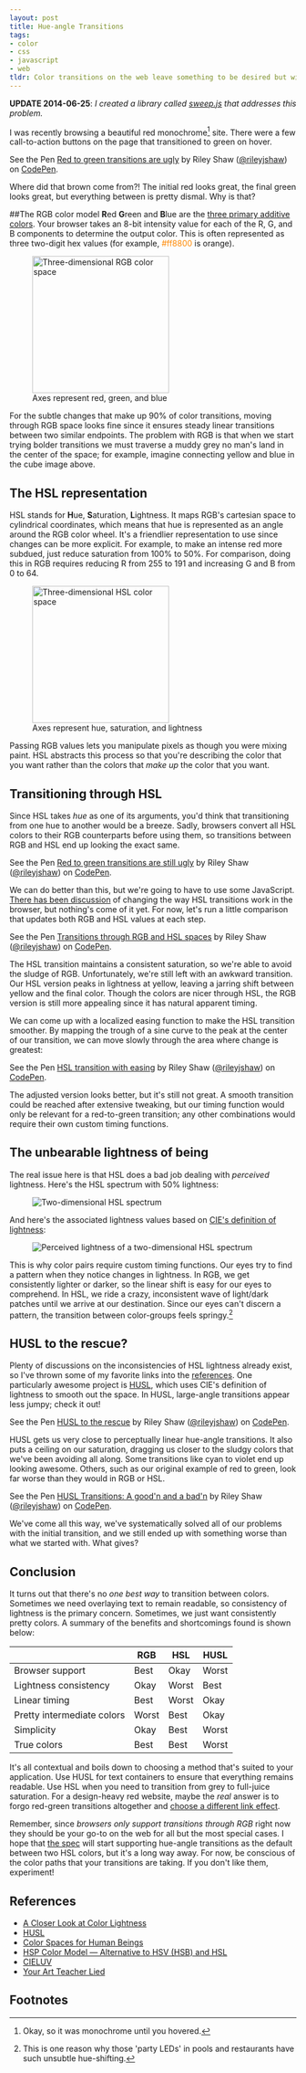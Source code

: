 ```yaml
---
layout: post
title: Hue-angle Transitions
tags:
- color
- css
- javascript
- web
tldr: Color transitions on the web leave something to be desired but with a bit of elbow grease we can make them awesome again.
---
```

**UPDATE 2014-06-25**: _I created a library called [sweep.js](http://rileyjshaw.com/sweep/) that addresses this problem._

I was recently browsing a beautiful red monochrome[^1] site. There were a few call-to-action buttons on the page that transitioned to green on hover.

<p data-height="268" data-theme-id="0" data-slug-hash="qgrKn" data-default-tab="result" class='codepen'>See the Pen <a href='http://codepen.io/rileyjshaw/pen/qgrKn/'>Red to green transitions are ugly</a> by Riley Shaw (<a href='http://codepen.io/rileyjshaw'>@rileyjshaw</a>) on <a href='http://codepen.io'>CodePen</a>.</p>

Where did that brown come from?! The initial red looks great, the final green looks great, but everything between is pretty dismal. Why is that?

##The RGB color model
**R**ed **G**reen and **B**lue are the [three primary additive colors](/blog/your-art-teacher-lied). Your browser takes an 8-bit intensity value for each of the R, G, and B components to determine the output color. This is often represented as three two-digit hex values (for example, <span style="color:#ff8800">#ff8800</span> is orange).

<figure>
  <img src="/images/rgb-cube.png" width="240px" alt="Three-dimensional RGB color space">
  <figcaption>Axes represent red, green, and blue</figcaption>
</figure>

For the subtle changes that make up 90% of color transitions, moving through RGB space looks fine since it ensures steady linear transitions between two similar endpoints. The problem with RGB is that when we start trying bolder transitions we must traverse a muddy grey no man's land in the center of the space; for example, imagine connecting yellow and blue in the cube image above.

## The HSL representation
HSL stands for **H**ue, **S**aturation, **L**ightness. It maps RGB's cartesian space to cylindrical coordinates, which means that hue is represented as an angle around the RGB color wheel. It's a friendlier representation to use since changes can be more explicit. For example, to make an intense red more subdued, just reduce saturation from 100% to 50%. For comparison, doing this in RGB requires reducing R from 255 to 191 and increasing G and B from 0 to 64.

<figure>
  <img src="/images/hsl-cube.png" width="240px" alt="Three-dimensional HSL color space">
  <figcaption>Axes represent hue, saturation, and lightness</figcaption>
</figure>

Passing RGB values lets you manipulate pixels as though you were mixing paint. HSL abstracts this process so that you're describing the color that you want rather than the colors that _make up_ the color that you want.

## Transitioning through HSL
Since HSL takes _hue_ as one of its arguments, you'd think that transitioning from one hue to another would be a breeze. Sadly, browsers convert all HSL colors to their RGB counterparts before using them, so transitions between RGB and HSL end up looking the exact same.

<p data-height="268" data-theme-id="0" data-slug-hash="GLKrD" data-default-tab="result" class='codepen'>See the Pen <a href='http://codepen.io/rileyjshaw/pen/GLKrD/'>Red to green transitions are still ugly</a> by Riley Shaw (<a href='http://codepen.io/rileyjshaw'>@rileyjshaw</a>) on <a href='http://codepen.io'>CodePen</a>.</p>

We can do better than this, but we're going to have to use some JavaScript. [There has been discussion](http://lists.w3.org/Archives/Public/www-style/2012May/1060.html) of changing the way HSL transitions work in the browser, but nothing's come of it yet. For now, let's run a little comparison that updates both RGB and HSL values at each step.

<p data-height="268" data-theme-id="5323" data-slug-hash="uonyi" data-default-tab="result" class='codepen'>See the Pen <a href='http://codepen.io/rileyjshaw/pen/uonyi/'>Transitions through RGB and HSL spaces</a> by Riley Shaw (<a href='http://codepen.io/rileyjshaw'>@rileyjshaw</a>) on <a href='http://codepen.io'>CodePen</a>.</p>

The HSL transition maintains a consistent saturation, so we're able to avoid the sludge of RGB. Unfortunately, we're still left with an awkward transition. Our HSL version peaks in lightness at yellow, leaving a jarring shift between yellow and the final color. Though the colors are nicer through HSL, the RGB version is still more appealing since it has natural apparent timing.

<div id="sine-easing"></div>

We can come up with a localized easing function to make the HSL transition smoother. By mapping the trough of a sine curve to the peak at the center of our transition, we can move slowly through the area where change is greatest:

<p data-height="268" data-theme-id="5323" data-slug-hash="Levyq" data-default-tab="result" class='codepen'>See the Pen <a href='http://codepen.io/rileyjshaw/pen/Levyq/'>HSL transition with easing</a> by Riley Shaw (<a href='http://codepen.io/rileyjshaw'>@rileyjshaw</a>) on <a href='http://codepen.io'>CodePen</a>.</p>

The adjusted version looks better, but it's still not great. A smooth transition could be reached after extensive tweaking, but our timing function would only be relevant for a red-to-green transition; any other combinations would require their own custom timing functions.

## The unbearable lightness of being
The real issue here is that HSL does a bad job dealing with _perceived_ lightness. Here's the HSL spectrum with 50% lightness:

<figure>
  <img src="/images/hsl-spectrum.png" alt="Two-dimensional HSL spectrum">
</figure>

And here's the associated lightness values based on [CIE's definition of lightness](http://en.wikipedia.org/wiki/Lab_color_space#CIELAB):

<figure>
  <img src="/images/hsl-lightness.png" alt="Perceived lightness of a two-dimensional HSL spectrum">
</figure>

This is why color pairs require custom timing functions. Our eyes try to find a pattern when they notice changes in lightness. In RGB, we get consistently lighter or darker, so the linear shift is easy for our eyes to comprehend. In HSL, we ride a crazy, inconsistent wave of light/dark patches until we arrive at our destination. Since our eyes can't discern a pattern, the transition between color-groups feels springy.[^2]

## HUSL to the rescue?
Plenty of discussions on the inconsistencies of HSL lightness already exist, so I've thrown some of my favorite links into the [references](#references). One particularly awesome project is [HUSL](http://www.boronine.com/husl/), which uses CIE's definition of lightness to smooth out the space. In HUSL, large-angle transitions appear less jumpy; check it out!

<p data-height="268" data-theme-id="5323" data-slug-hash="ArhLK" data-default-tab="result" class='codepen'>See the Pen <a href='http://codepen.io/rileyjshaw/pen/ArhLK/'>HUSL to the rescue</a> by Riley Shaw (<a href='http://codepen.io/rileyjshaw'>@rileyjshaw</a>) on <a href='http://codepen.io'>CodePen</a>.</p>

HUSL gets us very close to perceptually linear hue-angle transitions. It also puts a ceiling on our saturation, dragging us closer to the sludgy colors that we've been avoiding all along. Some transitions like cyan to violet end up looking awesome. Others, such as our original example of red to green, look far worse than they would in RGB or HSL.

<p data-height="268" data-theme-id="5323" data-slug-hash="Lexkg" data-default-tab="result" class='codepen'>See the Pen <a href='http://codepen.io/rileyjshaw/pen/Lexkg/'>HUSL Transitions: A good'n and a bad'n</a> by Riley Shaw (<a href='http://codepen.io/rileyjshaw'>@rileyjshaw</a>) on <a href='http://codepen.io'>CodePen</a>.</p>
<script async src="//codepen.io/assets/embed/ei.js"></script>

We've come all this way, we've systematically solved all of our problems with the initial transition, and we still ended up with something worse than what we started with. What gives?

## Conclusion
It turns out that there's no _one best way_ to transition between colors. Sometimes we need overlaying text to remain readable, so consistency of lightness is the primary concern. Sometimes, we just want consistently pretty colors. A summary of the benefits and shortcomings found is shown below:

| | RGB | HSL | HUSL |
|-|-|-|-|
|Browser support|Best|Okay|Worst|
|Lightness consistency|Okay|Worst|Best|
|Linear timing|Best|Worst|Okay|
|Pretty intermediate colors|Worst|Best|Okay|
|Simplicity|Okay|Best|Worst|
|True colors|Best|Best|Worst|

It's all contextual and boils down to choosing a method that's suited to your application. Use HUSL for text containers to ensure that everything remains readable. Use HSL when you need to transition from grey to full-juice saturation. For a design-heavy red website, maybe the _real_ answer is to forgo red-green transitions altogether and [choose a different link effect](http://tympanus.net/Development/CreativeLinkEffects/).

Remember, since _browsers only support transitions through RGB_ right now they should be your go-to on the web for all but the most special cases. I hope that [the spec](http://www.w3.org/TR/css3-transitions/#animation-of-property-types-) will start supporting hue-angle transitions as the default between two HSL colors, but it's a long way away. For now, be conscious of the color paths that your transitions are taking. If you don't like them, experiment!

## References

- [A Closer Look at Color Lightness](http://robots.thoughtbot.com/closer-look-color-lightness)
- [HUSL](http://www.boronine.com/husl/)
- [Color Spaces for Human Beings](http://www.boronine.com/2012/03/26/Color-Spaces-for-Human-Beings/)
- [HSP Color Model — Alternative to HSV (HSB) and HSL](http://alienryderflex.com/hsp.html)
- [CIELUV](http://en.wikipedia.org/wiki/CIELUV)
- [Your Art Teacher Lied](/blog/your-art-teacher-lied/)

## Footnotes
[^1]: Okay, so it was monochrome until you hovered.
[^2]: This is one reason why those 'party LEDs' in pools and restaurants have such unsubtle hue-shifting.
